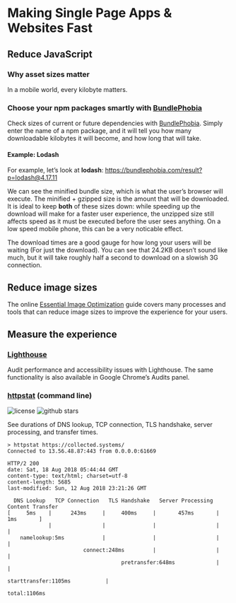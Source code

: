 # Making Single Page Apps & Websites Fast

## Reduce JavaScript

### Why asset sizes matter

In a mobile world, every kilobyte matters.

### Choose your npm packages smartly with [BundlePhobia](https://bundlephobia.com/)

Check sizes of current or future dependencies with [BundlePhobia](https://bundlephobia.com/). Simply enter the name of a npm package, and it will tell you how many downloadable kilobytes it will become, and how long that will take.

#### Example: Lodash

For example, let’s look at **lodash**: https://bundlephobia.com/result?p=lodash@4.17.11

We can see the minified bundle size, which is what the user’s browser will execute. The minified + gzipped size is the amount that will be downloaded. It is ideal to keep **both** of these sizes down: while speeding up the download will make for a faster user experience, the unzipped size still affects speed as it must be executed before the user sees anything. On a low speed mobile phone, this can be a very noticable effect.

The download times are a good gauge for how long your users will be waiting (For just the download). You can see that 24.2KB doesn’t sound like much, but it will take roughly half a second to download on a slowish 3G connection.

## Reduce image sizes

The online [Essential Image Optimization](https://images.guide/) guide covers many processes and tools that can reduce image sizes to improve the experience for your users.

## Measure the experience

### [Lighthouse](https://developers.google.com/web/tools/lighthouse/)

Audit performance and accessibility issues with Lighthouse. The same functionality is also available in Google Chrome’s Audits panel.

### [httpstat](https://github.com/reorx/httpstat) (command line)

![license](https://badgen.net/github/license/reorx/httpstat)
![github stars](https://badgen.net/github/stars/reorx/httpstat?color=yellow)

See durations of DNS lookup, TCP connection, TLS handshake, server processing, and transfer times.

```
> httpstat https://collected.systems/
Connected to 13.56.48.87:443 from 0.0.0.0:61669

HTTP/2 200 
date: Sat, 18 Aug 2018 05:44:44 GMT
content-type: text/html; charset=utf-8
content-length: 5685
last-modified: Sun, 12 Aug 2018 23:21:26 GMT

  DNS Lookup   TCP Connection   TLS Handshake   Server Processing   Content Transfer
[     5ms    |      243ms     |     400ms     |       457ms       |        1ms       ]
             |                |               |                   |                  |
    namelookup:5ms            |               |                   |                  |
                        connect:248ms         |                   |                  |
                                    pretransfer:648ms             |                  |
                                                      starttransfer:1105ms           |
                                                                                 total:1106ms 
```
